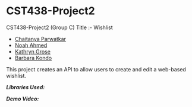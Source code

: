 # CST438-Project2
CST438-Project2 (Group C)
Title :- Wishlist 

- [Chaitanya Parwatkar](https://github.com/parw8649)
- [Noah Ahmed](https://github.com/noa316)
- [Kathryn Grose](https://github.com/katgrose)
- [Barbara Kondo](https://github.com/bkondo)

This project creates an API to allow users to create and edit a web-based wishlist.

***Libraries Used:***

***Demo Video:***



